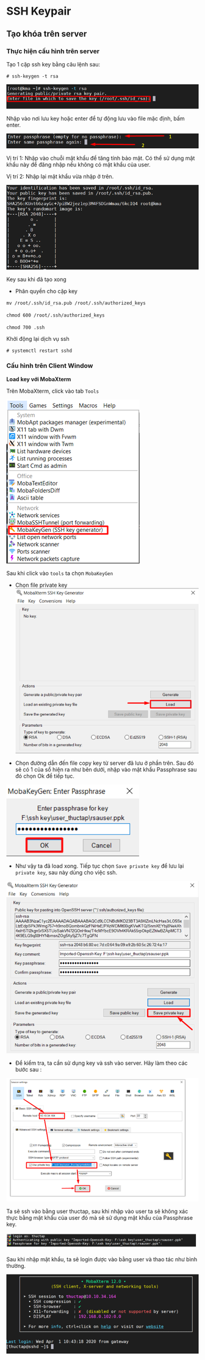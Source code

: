 ﻿# SSH Keypair
## Tạo khóa trên server
### Thực hiện cấu hình trên server
Tạo 1 cặp ssh key bằng câu lệnh sau:
```
# ssh-keygen -t rsa
```
![](/image/key1.png)

Nhập vào nơi lưu key hoặc enter để tự động lưu vào file mặc định, bấm enter.

![](/image/key2.png)

Vị trí 1: Nhập vào chuỗi mật khẩu để tăng tính bảo mật. Có thể sử dụng mật khẩu này để đăng nhập nếu không có mật khẩu của user.

Vị trí 2: Nhập lại mật khẩu vừa nhập ở trên.

![](/image/key3.png)

Key sau khi đã tạo xong

* Phân quyền cho cặp key
```
mv /root/.ssh/id_rsa.pub /root/.ssh/authorized_keys

chmod 600 /root/.ssh/authorized_keys

chmod 700 .ssh
```

Khởi động lại dịch vụ ssh
```
# systemctl restart sshd
```

### Cấu hình trên Client Window
**Load key với MobaXterm**

Trên MobaXterm, click vào tab `Tools`

![](/image/key4.png)

Sau khi click vào `tools` ta chọn `MobaKeyGen`

* Chọn file private key
![](/image/key5.png)

* Chọn đường dẫn đến file copy key từ server đã lưu ở phần trên. Sau đó sẽ có 1 của sổ hiện ra như bên dưới, nhập vào mật khẩu Passphrase sau đó chọn Ok để tiếp tục.

![](/image/key6.png)

* Như vậy ta đã load xong. Tiếp tục chọn `Save private key` để lưu lại `private key`, sau này dùng cho việc ssh.

![](/image/key7.png)

* Để kiểm tra, ta cần sử dụng key và ssh vào server. Hãy làm theo các bước sau :

![](/image/key8.png)

Ta sẽ ssh vào bằng user thuctap, sau khi nhập vào user ta sẽ không xác thực bằng mật khẩu của user đó mà sẽ sử dụng mật khẩu của Passphrase key.

![](/image/key9.png)

Sau khi nhập mật khẩu, ta sẽ login được vào bằng user và thao tác như bình thường.

![](/image/key10.png)




